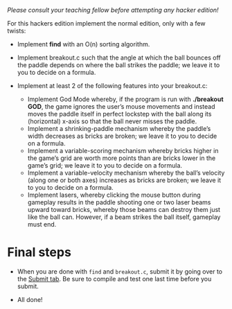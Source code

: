 *Please consult your teaching fellow before attempting any hacker edition!*


For this hackers edition implement the normal edition, only with a few twists:

* Implement **find** with an O(n) sorting algorithm.

* Implement breakout.c such that the angle at which the ball bounces off the paddle depends on where the ball strikes the paddle; we leave it to you to decide on a formula. 

* Implement at least 2 of the following features into your breakout.c:
	* Implement God Mode whereby, if the program is run with **./breakout GOD**, the game ignores the user’s mouse movements and instead moves the paddle itself in perfect lockstep with the ball along its (horizontal) x-axis so that the ball never misses the paddle.
	* Implement a shrinking-paddle mechanism whereby the paddle’s width decreases as bricks are broken; we leave it to you to decide on a formula.
	* Implement a variable-scoring mechanism whereby bricks higher in the game’s grid are worth more points than are bricks lower in the game’s grid; we leave it to you to decide on a formula.
	* Implement a variable-velocity mechanism whereby the ball’s velocity (along one or both axes) increases as bricks are broken; we leave it to you to decide on a formula.
	* Implement lasers, whereby clicking the mouse button during gameplay results in the paddle shooting one or two laser beams upward toward bricks, whereby those beams can destroy them just like the ball can. However, if a beam strikes the ball itself, gameplay must end.


# Final steps

* When you are done with `find` and `breakout.c`, submit it by going over to the [Submit tab](#submit). Be sure to compile and test one last time before you submit.

* All done!